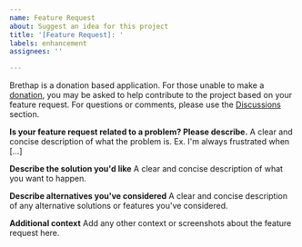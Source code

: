 ```yaml
---
name: Feature Request
about: Suggest an idea for this project
title: '[Feature Request]: '
labels: enhancement
assignees: ''

---
```


Brethap is a donation based application. For those unable to make a [donation](https://github.com/jithware/brethap#donate), you may be asked to help contribute to the project based on your feature request. For questions or comments, please use the [Discussions](https://github.com/jithware/brethap/discussions) section.

**Is your feature request related to a problem? Please describe.**
A clear and concise description of what the problem is. Ex. I'm always frustrated when [...]

**Describe the solution you'd like**
A clear and concise description of what you want to happen.

**Describe alternatives you've considered**
A clear and concise description of any alternative solutions or features you've considered.

**Additional context**
Add any other context or screenshots about the feature request here.

